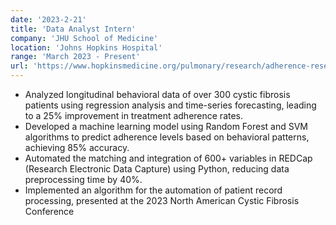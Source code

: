 ```yaml
---
date: '2023-2-21'
title: 'Data Analyst Intern'
company: 'JHU School of Medicine'
location: 'Johns Hopkins Hospital'
range: 'March 2023 - Present'
url: 'https://www.hopkinsmedicine.org/pulmonary/research/adherence-research-center/'
---
```


- Analyzed longitudinal behavioral data of over 300 cystic fibrosis patients using regression analysis and time-series forecasting, leading to a 25% improvement in treatment adherence rates.
- Developed a machine learning model using Random Forest and SVM algorithms to predict adherence levels based on behavioral patterns, achieving 85% accuracy.
- Automated the matching and integration of 600+ variables in REDCap (Research Electronic Data Capture) using Python, reducing data preprocessing time by 40%.
- Implemented an algorithm for the automation of patient record processing, presented at the 2023 North American Cystic Fibrosis Conference